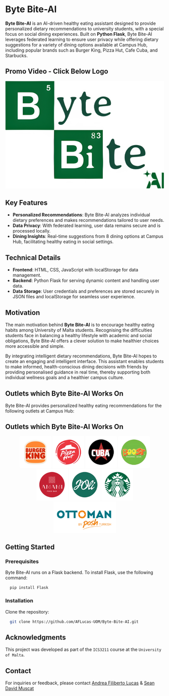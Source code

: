 # Byte Bite-AI

**Byte Bite-AI** is an AI-driven healthy eating assistant designed to provide personalized dietary recommendations to university students, with a special focus on social dining experiences. Built on **Python Flask**, Byte Bite-AI leverages federated learning to ensure user privacy while offering dietary suggestions for a variety of dining options available at Campus Hub, including popular brands such as Burger King, Pizza Hut, Cafe Cuba, and Starbucks.


## Promo Video - Click Below Logo

[![Watch the video](assets/img/BB_Logo.png)](https://youtu.be/rla5KahQGGI)

## Key Features

- **Personalized Recommendations**: Byte Bite-AI analyzes individual dietary preferences and makes recommendations tailored to user needs.
- **Data Privacy**: With federated learning, user data remains secure and is processed locally.
- **Dining Insights**: Real-time suggestions from 8 dining options at Campus Hub, facilitating healthy eating in social settings.

## Technical Details

- **Frontend**: HTML, CSS, JavaScript with localStorage for data management.
- **Backend**: Python Flask for serving dynamic content and handling user data.
- **Data Storage**: User credentials and preferences are stored securely in JSON files and localStorage for seamless user experience.

## Motivation

The main motivation behind **Byte Bite-AI** is to encourage healthy eating habits among University of Malta students. Recognising the difficulties students face in balancing a healthy lifestyle with academic and social obligations, Byte Bite-AI offers a clever solution to make healthier choices more accessible and simple.

By integrating intelligent dietary recommendations, Byte Bite-AI hopes to create an engaging and intelligent interface. This assistant enables students to make informed, health-conscious dining decisions with friends by providing personalised guidance in real time, thereby supporting both individual wellness goals and a healthier campus culture.

## Outlets which Byte Bite-AI Works On

Byte Bite-AI provides personalized healthy eating recommendations for the following outlets at Campus Hub:

## Outlets which Byte Bite-AI Works On

<p align="center">
  <img src="assets/img/Outlets/BurgerKing.png" alt="Burger King" height="100"/>
  <img src="assets/img/Outlets/PizzaHut.png" alt="Pizza Hut" height="100"/>
  <img src="assets/img/Outlets/CafeCuba.png" alt="Cafe Cuba" height="100"/>
  <img src="assets/img/Outlets/Boost.png" alt="Boost" height="100"/>
  <img src="assets/img/Outlets/Amami.png" alt="Amami" height="100"/>
  <img src="assets/img/Outlets/Joli.png" alt="J'olli" height="100"/>
  <img src="assets/img/Outlets/Starbucks.png" alt="Starbucks" height="100"/>
  <img src="assets/img/Outlets/Ottoman.png" alt="Ottoman" height="100"/>
</p>

## Getting Started

### Prerequisites

Byte Bite-AI runs on a Flask backend. To install Flask, use the following command:
```bash
  pip install Flask
```
### Installation
Clone the repository:
  ```bash
    git clone https://github.com/AFLucas-UOM/Byte-Bite-AI.git
  ```

## Acknowledgments

This project was developed as part of the `ICS3211` course at the `University of Malta`.

## Contact

For inquiries or feedback, please contact [Andrea Filiberto Lucas](mailto:andrealucasmalta@gmail.com) & [Sean David Muscat](mailto:seanmuscat@outlook.com)
